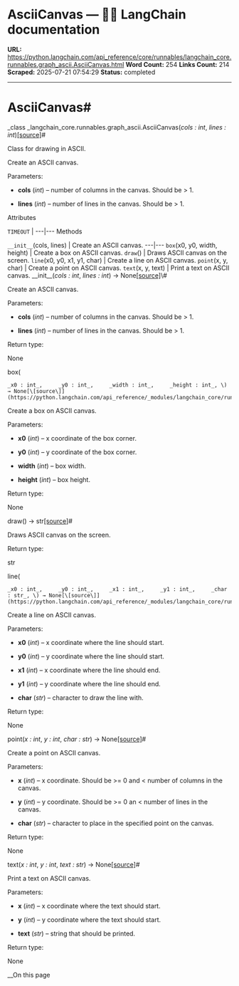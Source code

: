 # AsciiCanvas — 🦜🔗 LangChain  documentation

**URL:** https://python.langchain.com/api_reference/core/runnables/langchain_core.runnables.graph_ascii.AsciiCanvas.html
**Word Count:** 254
**Links Count:** 214
**Scraped:** 2025-07-21 07:54:29
**Status:** completed

---

# AsciiCanvas\#

_class _langchain\_core.runnables.graph\_ascii.AsciiCanvas\(_cols : int_, _lines : int_\)[\[source\]](https://python.langchain.com/api_reference/_modules/langchain_core/runnables/graph_ascii.html#AsciiCanvas)\#     

Class for drawing in ASCII.

Create an ASCII canvas.

Parameters:     

  * **cols** \(_int_\) – number of columns in the canvas. Should be > 1.

  * **lines** \(_int_\) – number of lines in the canvas. Should be > 1.

Attributes

`TIMEOUT` |    ---|---      Methods

`__init__`\(cols, lines\) | Create an ASCII canvas.   ---|---   `box`\(x0, y0, width, height\) | Create a box on ASCII canvas.   `draw`\(\) | Draws ASCII canvas on the screen.   `line`\(x0, y0, x1, y1, char\) | Create a line on ASCII canvas.   `point`\(x, y, char\) | Create a point on ASCII canvas.   `text`\(x, y, text\) | Print a text on ASCII canvas.      \_\_init\_\_\(_cols : int_, _lines : int_\) → None[\[source\]](https://python.langchain.com/api_reference/_modules/langchain_core/runnables/graph_ascii.html#AsciiCanvas.__init__)\#     

Create an ASCII canvas.

Parameters:     

  * **cols** \(_int_\) – number of columns in the canvas. Should be > 1.

  * **lines** \(_int_\) – number of lines in the canvas. Should be > 1.

Return type:     

None

box\(

    _x0 : int_,     _y0 : int_,     _width : int_,     _height : int_, \) → None[\[source\]](https://python.langchain.com/api_reference/_modules/langchain_core/runnables/graph_ascii.html#AsciiCanvas.box)\#     

Create a box on ASCII canvas.

Parameters:     

  * **x0** \(_int_\) – x coordinate of the box corner.

  * **y0** \(_int_\) – y coordinate of the box corner.

  * **width** \(_int_\) – box width.

  * **height** \(_int_\) – box height.

Return type:     

None

draw\(\) → str[\[source\]](https://python.langchain.com/api_reference/_modules/langchain_core/runnables/graph_ascii.html#AsciiCanvas.draw)\#     

Draws ASCII canvas on the screen.

Return type:     

str

line\(

    _x0 : int_,     _y0 : int_,     _x1 : int_,     _y1 : int_,     _char : str_, \) → None[\[source\]](https://python.langchain.com/api_reference/_modules/langchain_core/runnables/graph_ascii.html#AsciiCanvas.line)\#     

Create a line on ASCII canvas.

Parameters:     

  * **x0** \(_int_\) – x coordinate where the line should start.

  * **y0** \(_int_\) – y coordinate where the line should start.

  * **x1** \(_int_\) – x coordinate where the line should end.

  * **y1** \(_int_\) – y coordinate where the line should end.

  * **char** \(_str_\) – character to draw the line with.

Return type:     

None

point\(_x : int_, _y : int_, _char : str_\) → None[\[source\]](https://python.langchain.com/api_reference/_modules/langchain_core/runnables/graph_ascii.html#AsciiCanvas.point)\#     

Create a point on ASCII canvas.

Parameters:     

  * **x** \(_int_\) – x coordinate. Should be >= 0 and < number of columns in the canvas.

  * **y** \(_int_\) – y coordinate. Should be >= 0 an < number of lines in the canvas.

  * **char** \(_str_\) – character to place in the specified point on the canvas.

Return type:     

None

text\(_x : int_, _y : int_, _text : str_\) → None[\[source\]](https://python.langchain.com/api_reference/_modules/langchain_core/runnables/graph_ascii.html#AsciiCanvas.text)\#     

Print a text on ASCII canvas.

Parameters:     

  * **x** \(_int_\) – x coordinate where the text should start.

  * **y** \(_int_\) – y coordinate where the text should start.

  * **text** \(_str_\) – string that should be printed.

Return type:     

None

__On this page